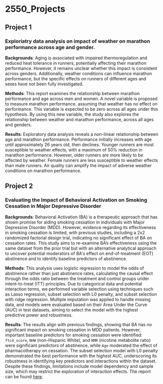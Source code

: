 # 2550_Projects

## Project 1
### Exploriatry data analysis on impact of weather on marathon performance across age and gender.

**Backgrounds**: Aging is associated with impaired thermoregulation and reduced heat tolerance in runners, potentially affecting their marathon performance. However, it remains unclear whether this impact is consistent across genders. Additionally, weather conditions can influence marathon performance, but the specific effects on runners of different ages and sexes have not been fully investigated.

**Methods**: This report examines the relationship between marathon performance and age across men and women. A novel variable is proposed to measure marathon performance, assuming that weather has no effect on performance. This variable is expected to be zero across all ages under this hypothesis. By using this new variable, the study also explores the relationship between weather and marathon performance, across all ages and genders.

**Results**: Exploratory data analysis reveals a non-linear relationship between age and marathon performance. Performance initially increases with age until approximately 26 years old, then declines. Younger runners are most susceptible to weather effects, with a maximum of 50% reduction in marathon performance. However, older runners are more likely to be affected by weather. Female runners are less susceptible to weather effects than male runners. Air quality can amplify the impact of adverse weather conditions on marathon performance.

## Project 2
### Evaluating the Impact of Behavioral Activation on Smoking Cessation in Major Depressive Disorder

**Backgrounds**: Behavioral Activation (BA) is a therapeutic approach that has shown promise for aiding smoking cessation in individuals with Major Depressive Disorder (MDD). However, evidence regarding its effectiveness in smoking cessation is limited, with previous studies, including a 2x2 randomized factorial design trial, indicating no significant effect of BA on cessation rates. This study aims to re-examine BA’s effectiveness using the same dataset from the prior trial but with an alternative analytical approach to uncover potential moderators of BA's effect on end-of-treatment (EOT) abstinence and to identify baseline predictors of abstinence.

**Methods**: This analysis uses logistic regression to model the odds of abstinence rather than just abstinence rates, calculating the causal effect through the odds ratio between the treatment and control groups under intent-to-treat (ITT) principles. Due to categorical data and potential interaction terms, we performed variable selection using techniques such as Lasso regression, subset selection with L0 penalty, and subset selection with ridge regression. Multiple imputation was applied to handle missing data, and models were evaluated based on their Area Under the Curve (AUC) in test datasets, aiming to select the model with the highest predictive power and robustness.

**Results**: The results align with previous findings, showing that BA has no significant impact on smoking cessation in MDD patients. However, important baseline predictors for smoking cessation were identified: `ftcd_score`, `NHW` (non-Hispanic White), and `NMR` (nicotine metabolite ratio) were significant predictors of abstinence, while `Age` moderated the effect of pharmacotherapy on cessation. The subset selection model with L0 penalty demonstrated the best performance with the highest AUC, underscoring its robustness in identifying key predictors and interactions within the dataset. Despite these findings, limitations include model dependency and sample size, which may restrict the exploration of interaction effects. The report can be found [here](Report/Project2.pdf).

